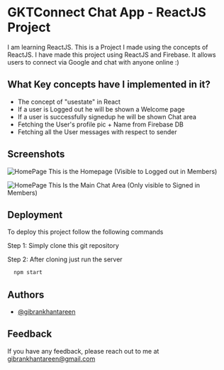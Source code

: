 # GKTConnect Chat App - ReactJS Project

I am learning ReactJS. This is a Project I made using the concepts of ReactJS. I have made this project using ReactJS and Firebase. It allows users to connect via Google and chat with anyone online :)
## What Key concepts have I implemented in it?

- The concept of "usestate" in React
- If a user is Logged out he will be shown a Welcome page
- If a user is successfully signedup he will be shown Chat area
- Fetching the User's profile pic + Name from Firebase DB
- Fetching all the User messages with respect to sender
## Screenshots

![HomePage](https://user-images.githubusercontent.com/90929264/220444700-4eff0835-b0d3-4a59-8687-4ee3430c7689.png) This is the Homepage (Visible to Logged out in Members)


![HomePage](https://user-images.githubusercontent.com/90929264/220444986-974138d3-3a7e-4a2d-9af7-395bbd32dafc.png) This Is the Main Chat Area (Only visible to Signed in Members)
## Deployment

To deploy this project follow the following commands

Step 1: Simply clone this git repository

Step 2: After cloning just run the server 
```bash
  npm start
```


## Authors

- [@gibrankhantareen](https://www.github.com/gibrankhantareen)


## Feedback

If you have any feedback, please reach out to me at gibrankhantareen@gmail.com
